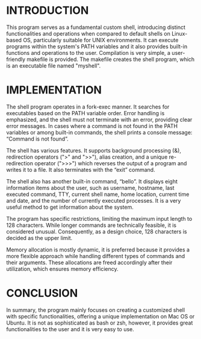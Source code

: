 # INTRODUCTION
This program serves as a fundamental custom shell, introducing distinct functionalities and operations when compared to default shells on Linux-based OS, particularly suitable for UNIX environments. It can execute programs within the system's PATH variables and it also provides built-in functions and operations to the user. Compilation is very simple, a user-friendly makefile is provided. The makefile creates the shell program, which is an executable file named "myshell".

# IMPLEMENTATION

The shell program operates in a fork-exec manner. It searches for executables based on the PATH variable order. Error handling is emphasized, and the shell must not terminate with an error, providing clear error messages. In cases where a command is not found in the PATH variables or among built-in commands, the shell prints a console message: “Command is not found”.

The shell has various features. It supports background processing (&), redirection operators (">" and ">>"), alias creation, and a unique re-redirection operator (">>>") which reverses the output of a program and writes it to a file. It also terminates with the “exit” command. 

The shell also has another built-in command, “bello”. It displays eight information items about the user, such as username, hostname, last executed command, TTY, current shell name, home location, current time and date, and the number of currently executed processes. It is a very useful method to get information about the system.

The program has specific restrictions, limiting the maximum input length to 128 characters.  While longer commands are technically feasible, it is considered unusual. Consequently, as a design choice, 128 characters is decided as the upper limit. 

Memory allocation is mostly dynamic, it is preferred because it provides a more flexible approach while handling different types of commands and their arguments. These allocations are freed accordingly after their utilization, which ensures memory efficiency.

# CONCLUSION
In summary, the program mainly focuses on creating a customized shell with specific functionalities, offering a unique implementation on Mac OS or Ubuntu. It is not as sophisticated as bash or zsh, however, it provides great functionalities to the user and it is very easy to use.  


